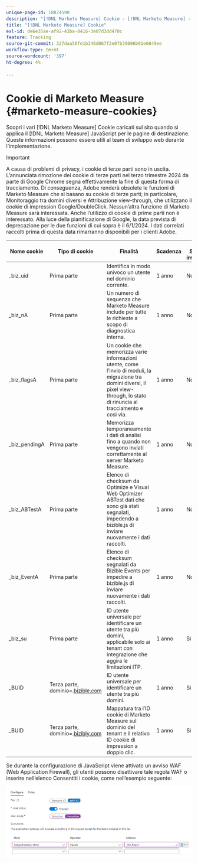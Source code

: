 ```yaml
---
unique-page-id: 18874590
description: "[!DNL Marketo Measure] Cookie - [!DNL Marketo Measure] - Documentazione del prodotto"
title: "[!DNL Marketo Measure] Cookie"
exl-id: de6e35ae-af92-43ba-8416-3e07d3dd470c
feature: Tracking
source-git-commit: 327daa56fe1b346d067f2e0fb39006b91e6849ee
workflow-type: tm+mt
source-wordcount: '397'
ht-degree: 4%

---
```


# Cookie di Marketo Measure {#marketo-measure-cookies}

Scopri i vari [!DNL Marketo Measure] Cookie caricati sul sito quando si applica il [!DNL Marketo Measure] JavaScript per le pagine di destinazione. Queste informazioni possono essere utili al team di sviluppo web durante l’implementazione.

>[!IMPORTANT]
>
>A causa di problemi di privacy, i cookie di terze parti sono in uscita. L’annunciata rimozione dei cookie di terze parti nel terzo trimestre 2024 da parte di Google Chrome segna effettivamente la fine di questa forma di tracciamento. Di conseguenza, Adobe renderà obsolete le funzioni di Marketo Measure che si basano su cookie di terze parti; in particolare, Monitoraggio tra domini diversi e Attribuzione view-through, che utilizzano il cookie di impression Google/DoubleClick. Nessun’altra funzione di Marketo Measure sarà interessata. Anche l’utilizzo di cookie di prime parti non è interessato. Alla luce della pianificazione di Google, la data prevista di deprecazione per le due funzioni di cui sopra è il 6/1/2024. I dati correlati raccolti prima di questa data rimarranno disponibili per i clienti Adobe.

<table>
<thead>
  <tr>
    <th>Nome cookie</th>
    <th>Tipo di cookie</th>
    <th>Finalità</th>
    <th>Scadenza</th>
    <th>Il flag Secure è impostato?<br></th>
    <th>Il flag Solo HTTP è impostato?</th>
    <th>Impostazione cookie</th>
  </tr>
</thead>
<tbody>
  <tr>
    <td>_biz_uid</td>
    <td>Prima parte</td>
    <td>Identifica in modo univoco un utente nel dominio corrente.</td>
    <td>1 anno</td>
    <td>No</td>
    <td>No</td>
    <td>bizible.js</td>
  </tr>
  <tr>
    <td>_biz_nA</td>
    <td>Prima parte</td>
    <td>Un numero di sequenza che Marketo Measure include per tutte le richieste a scopo di diagnostica interna.</td>
    <td>1 anno</td>
    <td>No</td>
    <td>No</td>
    <td>bizible.js</td>
  </tr>
  <tr>
    <td>_biz_flagsA</td>
    <td>Prima parte</td>
    <td>Un cookie che memorizza varie informazioni utente, come l’invio di moduli, la migrazione tra domini diversi, il pixel view-through, lo stato di rinuncia al tracciamento e così via.</td>
    <td>1 anno</td>
    <td>No</td>
    <td>No</td>
    <td>bizible.js</td>
  </tr>
  <tr>
    <td>_biz_pendingA</td>
    <td>Prima parte</td>
    <td>Memorizza temporaneamente i dati di analisi fino a quando non vengono inviati correttamente al server Marketo Measure.</td>
    <td>1 anno</td>
    <td>No</td>
    <td>No</td>
    <td>bizible.js</td>
  </tr>
  <tr>
    <td>_biz_ABTestA</td>
    <td>Prima parte</td>
    <td>Elenco di checksum da Optimize e Visual Web Optimizer ABTest dati che sono già stati segnalati, impedendo a bizible.js di inviare nuovamente i dati raccolti.</td>
    <td>1 anno</td>
    <td>No</td>
    <td>No</td>
    <td>bizible.js</td>
  </tr>
  <tr>
    <td>_biz_EventA</td>
    <td>Prima parte</td>
    <td>Elenco di checksum segnalati da Bizible Events per impedire a bizible.js di inviare nuovamente i dati raccolti.</td>
    <td>1 anno</td>
    <td>No</td>
    <td>No</td>
    <td>bizible.js</td>
  </tr>
  <tr>
    <td>_biz_su</td>
    <td>Prima parte</td>
    <td>ID utente universale per identificare un utente tra più domini, applicabile solo ai tenant con integrazione che aggira le limitazioni ITP.</td>
    <td>1 anno</td>
    <td>Sì</td>
    <td>No</td>
    <td>Edgecast</td>
  </tr>
  <tr>
    <td>_BUID</td>
    <td>Terza parte, dominio=.<a href="http://bizible.com/">bizible.com</a></td>
    <td>ID utente universale per identificare un utente tra più domini.</td>
    <td>1 anno</td>
    <td>Sì</td>
    <td>No</td>
    <td>Edgecast</td>
  </tr>
  <tr>
    <td>_BUID</td>
    <td>Terza parte, dominio=.<a href="http://bizibly.com/">bizibly.com</a></td>
    <td>Mappatura tra l’ID cookie di Marketo Measure sul dominio del tenant e il relativo ID cookie di impression a doppio clic.</td>
    <td>1 anno</td>
    <td>Sì</td>
    <td>No</td>
    <td>Edgecast</td>
  </tr>
</tbody>
</table>

Se durante la configurazione di JavaScript viene attivato un avviso WAF (Web Application Firewall), gli utenti possono disattivare tale regola WAF o inserire nell’elenco Consentiti i cookie, come nell’esempio seguente:

![](assets/marketo-measure-cookies-1.png)
